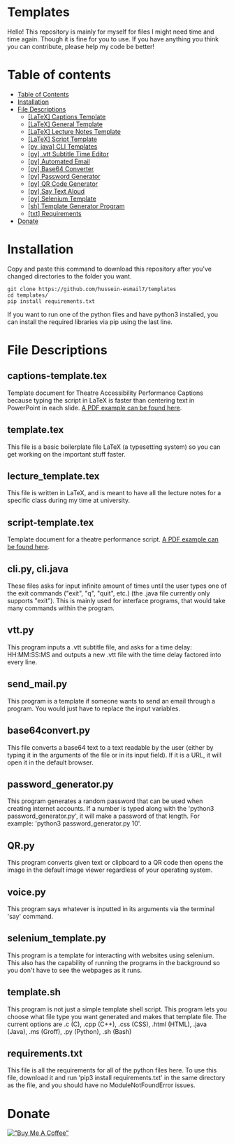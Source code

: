 # Templates
Hello! This repository is mainly for myself for files I might need time and time again. Though it is fine for you to use. If you have anything you think you can contribute, please help my code be better!

# Table of contents
- [Table of Contents](#table-of-contents)
- [Installation](#installation)
- [File Descriptions](#File-Descriptions)
    - [[LaTeX] Captions Template](##captions-template.tex)
    - [[LaTeX] General Template](##template.tex)
    - [[LaTeX] Lecture Notes Template](##lecture_template.tex)
    - [[LaTeX] Script Template](##script-template.tex)
    - [[py, java] CLI Templates](##cli.py,-cli.java)
    - [[py] .vtt Subtitle Time Editor](##vtt.py)
    - [[py] Automated Email](##send_mail.py)
    - [[py] Base64 Converter](##base64convert.py)
    - [[py] Password Generator](##password_generator.py)
    - [[py] QR Code Generator](##QR.py)
    - [[py] Say Text Aloud](##voice.py)
    - [[py] Selenium Template](##selenium_template.py)
    - [[sh] Template Generator Program](##template.sh)
    - [[txt] Requirements](##requirements.txt)
- [Donate](#donate)

# Installation
Copy and paste this command to download this repository after you've changed directories to the folder you want.

```
git clone https://github.com/hussein-esmail7/templates
cd templates/
pip install requirements.txt
```

If you want to run one of the python files and have python3 installed, you can install the required libraries via pip using the last line.

# File Descriptions
## captions-template.tex
Template document for Theatre Accessibility Performance Captions because typing the script in LaTeX is faster than centering text in PowerPoint in each slide. [A PDF example can be found here]().

## template.tex
This file is a basic boilerplate file LaTeX (a typesetting system) so you can get working on the important stuff faster.

## lecture_template.tex
This file is written in LaTeX, and is meant to have all the lecture notes for a specific class during my time at university.

## script-template.tex
Template document for a theatre performance script. [A PDF example can be found here]().

## cli.py, cli.java
These files asks for input infinite amount of times until the user types one of the exit commands ("exit", "q", "quit", etc.) (the .java file currently only supports "exit"). This is mainly used for interface programs, that would take many commands within the program. 

## vtt.py
This program inputs a .vtt subtitle file, and asks for a time delay: HH:MM:SS:MS and outputs a new .vtt file with the time delay factored into every line.

## send_mail.py
This program is a template if someone wants to send an email through a program. You would just have to replace the input variables.

## base64convert.py
This file converts a base64 text to a text readable by the user (either by typing it in the arguments of the file or in its input field). If it is a URL, it will open it in the default browser.

## password_generator.py
This program generates a random password that can be used when creating internet accounts. If a number is typed along with the 'python3 password_generator.py', it will make a password of that length. For example: 'python3 password_generator.py 10'.

## QR.py
This program converts given text or clipboard to a QR code then opens the image in the default image viewer regardless of your operating system.

## voice.py
This program says whatever is inputted in its arguments via the terminal 'say' command.

## selenium_template.py
This program is a template for interacting with websites using selenium. This also has the capability of running the programs in the background so you don't have to see the webpages as it runs.

## template.sh
This program is not just a simple template shell script. This program lets you choose what file type you want generated and makes that template file. The current options are .c (C), .cpp (C++), .css (CSS), .html (HTML), .java (Java), .ms (Groff), .py (Python), .sh (Bash)

## requirements.txt
This file is all the requirements for all of the python files here. To use this file, download it and run 'pip3 install requirements.txt' in the same directory as the file, and you should have no ModuleNotFoundError issues.

# Donate
[!["Buy Me A Coffee"](https://www.buymeacoffee.com/assets/img/custom_images/orange_img.png)](https://www.buymeacoffee.com/husseinesmail)